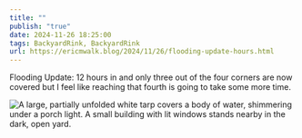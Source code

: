 ```yaml
---
title: ""
publish: "true"
date: 2024-11-26 18:25:00
tags: BackyardRink, BackyardRink
url: https://ericmwalk.blog/2024/11/26/flooding-update-hours.html
---
```


Flooding Update: 12 hours in and only three out of the four corners are now covered but I feel like reaching that fourth is going to take some more time.

![A large, partially unfolded white tarp covers a body of water, shimmering under a porch light. A small building with lit windows stands nearby in the dark, open yard.](https://ericmwalk.blog/uploads/2024/img-1014.jpeg)